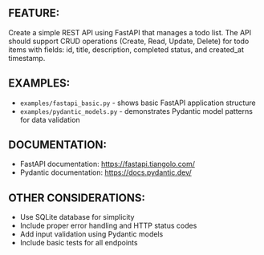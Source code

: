 ## FEATURE:

Create a simple REST API using FastAPI that manages a todo list. The API should support CRUD operations (Create, Read, Update, Delete) for todo items with fields: id, title, description, completed status, and created_at timestamp.

## EXAMPLES:

- `examples/fastapi_basic.py` - shows basic FastAPI application structure
- `examples/pydantic_models.py` - demonstrates Pydantic model patterns for data validation

## DOCUMENTATION:

- FastAPI documentation: https://fastapi.tiangolo.com/
- Pydantic documentation: https://docs.pydantic.dev/

## OTHER CONSIDERATIONS:

- Use SQLite database for simplicity
- Include proper error handling and HTTP status codes
- Add input validation using Pydantic models
- Include basic tests for all endpoints
